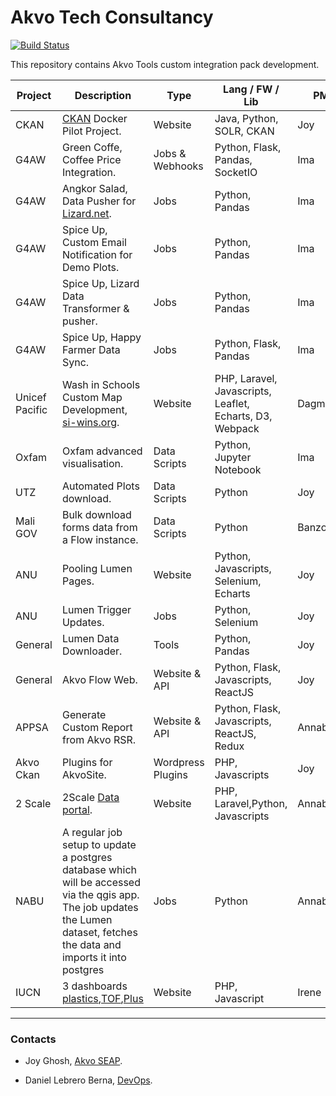 # Akvo Tech Consultancy

[![Build Status](https://travis-ci.org/akvo/akvo-tech-consultancy.svg?branch=master)](https://travis-ci.org/akvo/akvo-tech-consultancy.svg?branch=master)

This repository contains Akvo Tools custom integration pack development.

| Project | Description | Type | Lang / FW / Lib |PM|
| ------ | ------ | ------ | ------ | ------ |
| CKAN | [CKAN](https://ckan.tc.akvotest.org) Docker Pilot Project. | Website | Java, Python, SOLR, CKAN | Joy |
| G4AW | Green Coffe, Coffee Price Integration. | Jobs & Webhooks | Python, Flask, Pandas, SocketIO |Ima|
| G4AW | Angkor Salad, Data Pusher for [Lizard.net][liZ]. | Jobs | Python, Pandas |Ima|
| G4AW | Spice Up, Custom Email Notification for Demo Plots. | Jobs | Python, Pandas |Ima|
| G4AW | Spice Up, Lizard Data Transformer & pusher. | Jobs | Python, Pandas |Ima|
| G4AW | Spice Up, Happy Farmer Data Sync. | Jobs | Python, Flask, Pandas |Ima|
| Unicef Pacific | Wash in Schools Custom Map Development, [si-wins.org](https://si-wins.org). | Website | PHP, Laravel, Javascripts, Leaflet, Echarts, D3, Webpack |Dagmar|
| Oxfam | Oxfam advanced visualisation. | Data Scripts | Python, Jupyter Notebook |Ima|
| UTZ | Automated Plots download. | Data Scripts | Python |Joy|
| Mali GOV | Bulk download forms data from a Flow instance. | Data Scripts | Python |Banzou|
| ANU | Pooling Lumen Pages. | Website | Python, Javascripts, Selenium, Echarts |Joy|
| ANU | Lumen Trigger Updates. | Jobs | Python, Selenium |Joy|
| General | Lumen Data Downloader. | Tools | Python, Pandas |Joy|
| General | Akvo Flow Web. | Website & API | Python, Flask, Javascripts, ReactJS |Joy|
| APPSA | Generate Custom Report from Akvo RSR. | Website & API | Python, Flask, Javascripts, ReactJS, Redux |Annabelle|
| Akvo Ckan | Plugins for AkvoSite. | Wordpress Plugins | PHP, Javascripts |Joy|
| 2 Scale | 2Scale [Data portal](http://2scale.tc.akvo.org/). | Website | PHP, Laravel,Python, Javascripts| Annabelle |
| NABU | A regular job setup to update a postgres database which will be accessed via the qgis app. The job updates the Lumen dataset, fetches the data and imports it into postgres | Jobs | Python |Annabelle|
| IUCN | 3 dashboards [plastics](https://iucn.tc.akvo.org/plastics),[TOF](https://iucn.tc.akvo.org/tof),[Plus](https://iucn.tc.akvo.org/plus) |Website | PHP, Javascript |Irene|
-------

### Contacts

- Joy Ghosh, [Akvo SEAP][spHub].
- Daniel Lebrero Berna, [DevOps][euHub].


   [spHub]: <https://akvo.org/south-east-asia-pacific/>
   [euHub]: <https://akvo.org/europe/>
   [liZ]:<https://www.lizard.net/>

